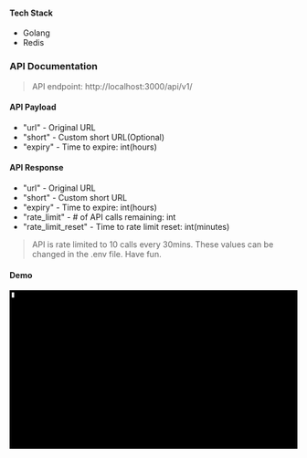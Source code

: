 #### Tech Stack

- Golang
- Redis

### API Documentation

> API endpoint: http://localhost:3000/api/v1/

#### API Payload

- "url" - Original URL
- "short" - Custom short URL(Optional)
- "expiry" - Time to expire: int(hours)

#### API Response

- "url" - Original URL
- "short" - Custom short URL
- "expiry" - Time to expire: int(hours)
- "rate_limit" - # of API calls remaining: int
- "rate_limit_reset" - Time to rate limit reset: int(minutes)

> API is rate limited to 10 calls every 30mins.
> These values can be changed in the .env file. Have fun.

#### Demo

![test.gif](test.gif)
